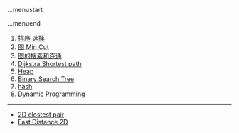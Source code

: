 ...menustart


...menuend


 1. [排序 选择](https://github.com/mebusy/notes/blob/master/dev_notes/Algorithm_12.md) 
 2. [图 Min Cut](https://github.com/mebusy/notes/blob/master/dev_notes/Algorithm_GraphMinCut.md) 
 3. [图的搜索和连通](https://github.com/mebusy/notes/blob/master/dev_notes/Algorithm_GraphSearchConnectivity.md) 
 4. [Dijkstra Shortest path](https://github.com/mebusy/notes/blob/master/dev_notes/Algorithm_Dijkstra'sShortest-Path.md)
 5. [Heap](https://github.com/mebusy/notes/blob/master/dev_notes/Algorithm_Heap.md) 
 6. [Binary Search Tree](https://github.com/mebusy/notes/blob/master/dev_notes/Algorithm_BinarySearchTree.md) 
 7. [hash](https://github.com/mebusy/notes/blob/master/dev_notes/Algorithm_hash.md)
 8. [Dynamic Programming](https://github.com/mebusy/notes/blob/master/dev_notes/DynamicProgramming.md)

---

 - [2D clostest pair](https://github.com/mebusy/notes/blob/master/dev_notes/Algorithm_closestPair.md) 
 - [Fast Distance 2D](https://github.com/mebusy/notes/blob/master/dev_notes/Algorithm_fastdistance2D.md)


